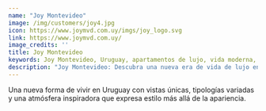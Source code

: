 ```yaml
---
name: "Joy Montevideo"
image: /img/customers/joy4.jpg
icon: https://www.joymvd.com.uy/imgs/joy_logo.svg
link: https://www.joymvd.com.uy/
image_credits: ''
title: Joy Montevideo
keywords: Joy Montevideo, Uruguay, apartamentos de lujo, vida moderna, vistas únicas
description: "Joy Montevideo: Descubra una nueva era de vida de lujo en Uruguay con vistas únicas y diseño moderno."
---
```

Una nueva forma de vivir en Uruguay con vistas únicas, tipologías variadas y una atmósfera inspiradora que expresa estilo más allá de la apariencia.
